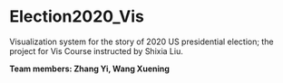 # Election2020_Vis
Visualization system for the story of 2020 US presidential election; the project for Vis Course instructed by Shixia Liu.

**Team members: Zhang Yi, Wang Xuening**
